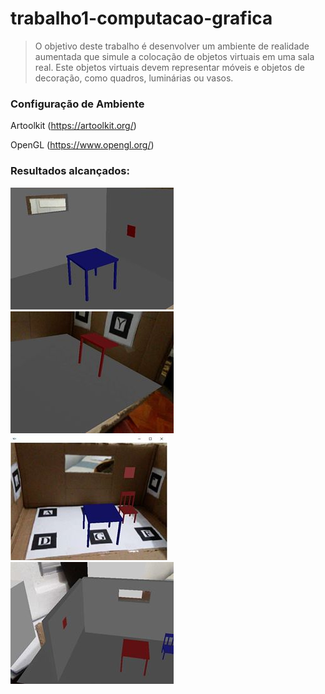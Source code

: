# trabalho1-computacao-grafica

> O objetivo deste trabalho é desenvolver um ambiente de realidade aumentada que simule a colocação de objetos virtuais em uma sala real. Este objetos virtuais devem representar móveis e objetos de decoração, como quadros, luminárias ou vasos.

### Configuração de Ambiente

Artoolkit (https://artoolkit.org/)

OpenGL (https://www.opengl.org/)

### Resultados alcançados:

![GitHub Logo](Resultados/resultado1.jpg)
![GitHub Logo](Resultados/resultado2.jpg)
![GitHub Logo](Resultados/resultado3.jpg)
![GitHub Logo](Resultados/resultado4.jpg)


